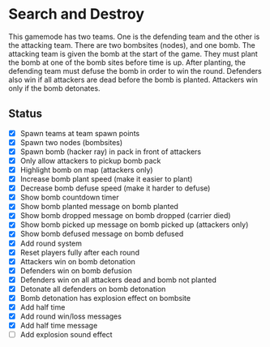 # Search and Destroy

This gamemode has two teams. One is the defending team and the other is the attacking team. There are two bombsites (nodes), and one bomb. The attacking team is given the bomb at the start of the game. They must plant the bomb at one of the bomb sites before time is up. After planting, the defending team must defuse the bomb in order to win the round. Defenders also win if all attackers are dead before the bomb is planted. Attackers win only if the bomb detonates.

## Status

- [x] Spawn teams at team spawn points
- [x] Spawn two nodes (bombsites)
- [x] Spawn bomb (hacker ray) in pack in front of attackers
- [x] Only allow attackers to pickup bomb pack
- [x] Highlight bomb on map (attackers only)
- [x] Increase bomb plant speed (make it easier to plant)
- [x] Decrease bomb defuse speed (make it harder to defuse)
- [x] Show bomb countdown timer
- [x] Show bomb planted message on bomb planted
- [x] Show bomb dropped message on bomb dropped (carrier died)
- [x] Show bomb picked up message on bomb picked up (attackers only)
- [x] Show bomb defused message on bomb defused
- [x] Add round system
- [x] Reset players fully after each round
- [x] Attackers win on bomb detonation
- [x] Defenders win on bomb defusion
- [x] Defenders win on all attackers dead and bomb not planted
- [x] Detonate all defenders on bomb detonation
- [x] Bomb detonation has explosion effect on bombsite
- [x] Add half time
- [x] Add round win/loss messages
- [x] Add half time message
- [ ] Add explosion sound effect
